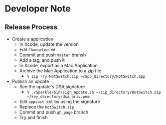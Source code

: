 # Developer Note

## Release Process

- Create a application
  - In Xcode, update the version
  - Edit `ChangeLog.md`
  - Commit and push `master` bransh
  - Add a tag, and push it
  - In Xcode, export as a Mac Application
  - Archive the Mac Application to a zip file
    - `% zip -ry HotSwitch.zip ~/app_directory/HotSwitch.app`
- Publish an update
  - See the update's DSA signature
    - `% ./Sparkle/bin/sign_update.sh ~/zip_directory/HotSwitch.zip ~/key_directory/dsa_priv.pem`
  - Edit `appcast.xml` by using the signature
  - Replace the `HotSwitch.zip`
  - Commit and push `gh_page` branch
  - Try and finish

